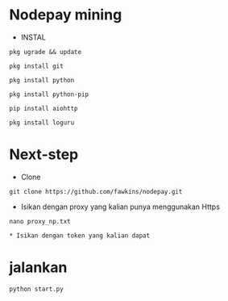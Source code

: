 # Nodepay mining 

* INSTAL
````  
pkg ugrade && update 
````
````
pkg install git
````
````
pkg install python
````
````
pkg install python-pip
````
````
pip install aiohttp
````
````
pkg install loguru
````

# Next-step

* Clone 
````
git clone https://github.com/fawkins/nodepay.git
````

* Isikan dengan proxy yang kalian punya menggunakan Https
````
nano proxy_np.txt
````
````
* Isikan dengan token yang kalian dapat
````

# jalankan

````
python start.py
````
